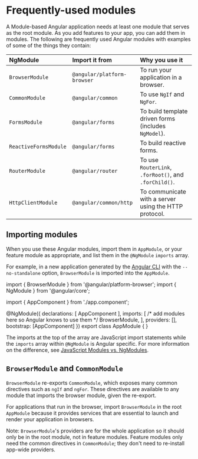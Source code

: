 # Frequently-used modules

A Module-based Angular application needs at least one module that serves as the root module.
As you add features to your app, you can add them in modules.
The following are frequently used Angular modules with examples of some of the things they contain:

| NgModule              | Import it from              | Why you use it |
|:---                   |:---                         |:---            |
| `BrowserModule`       | `@angular/platform-browser` | To run your application in a browser.                  |
| `CommonModule`        | `@angular/common`           | To use `NgIf` and `NgFor`.                             |
| `FormsModule`         | `@angular/forms`            | To build template driven forms \(includes `NgModel`\). |
| `ReactiveFormsModule` | `@angular/forms`            | To build reactive forms.                               |
| `RouterModule`        | `@angular/router`           | To use `RouterLink`, `.forRoot()`, and `.forChild()`.  |
| `HttpClientModule`    | `@angular/common/http`      | To communicate with a server using the HTTP protocol.  |

## Importing modules

When you use these Angular modules, import them in `AppModule`, or your feature module as appropriate, and list them in the `@NgModule` `imports` array.

For example, in a new application generated by the [Angular CLI](/tools/cli) with the `--no-standalone` option, `BrowserModule` is imported into the `AppModule`.

<docs-code language="typescript" highlight="[1,11,12]">
import { BrowserModule } from '@angular/platform-browser';
import { NgModule } from '@angular/core';

import { AppComponent } from './app.component';

@NgModule({
  declarations: [
    AppComponent
  ],
  imports: [
    /* add modules here so Angular knows to use them */
    BrowserModule,
  ],
  providers: [],
  bootstrap: [AppComponent]
})
export class AppModule { }

</docs-code>

The imports at the top of the array are JavaScript import statements while the `imports` array within `@NgModule` is Angular specific.
For more information on the difference, see [JavaScript Modules vs. NgModules](guide/ngmodules/vs-jsmodule).

## `BrowserModule` and `CommonModule`

`BrowserModule` re-exports `CommonModule`, which exposes many common directives such as `ngIf` and `ngFor`.
These directives are available to any module that imports the browser module, given the re-export.

For applications that run in the browser, import `BrowserModule` in the root `AppModule` because it provides services that are essential to launch and render your application in browsers.

Note: `BrowserModule`'s providers are for the whole application so it should only be in the root module, not in feature modules. Feature modules only need the common directives in `CommonModule`; they don't need to re-install app-wide providers.

